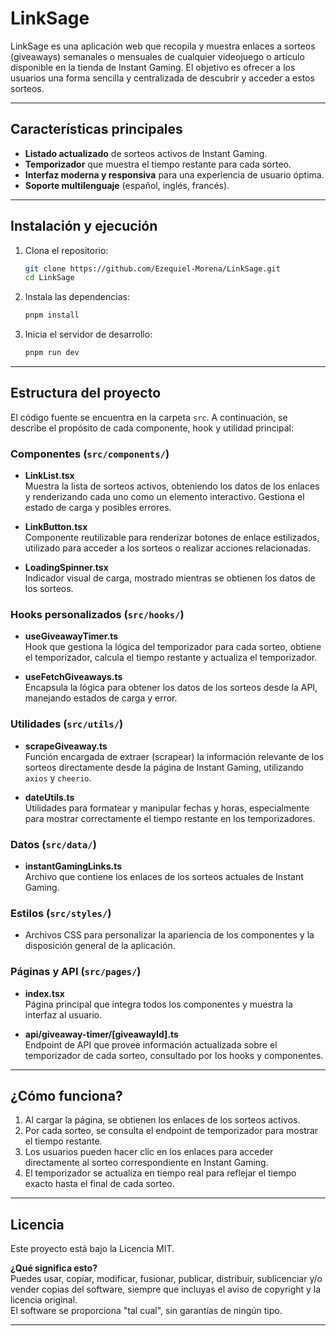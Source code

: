 # LinkSage

LinkSage es una aplicación web que recopila y muestra enlaces a sorteos (giveaways) semanales o mensuales de cualquier videojuego o artículo disponible en la tienda de Instant Gaming. El objetivo es ofrecer a los usuarios una forma sencilla y centralizada de descubrir y acceder a estos sorteos.

---

## Características principales

- **Listado actualizado** de sorteos activos de Instant Gaming.
- **Temporizador** que muestra el tiempo restante para cada sorteo.
- **Interfaz moderna y responsiva** para una experiencia de usuario óptima.
- **Soporte multilenguaje** (español, inglés, francés).

---

## Instalación y ejecución

1. Clona el repositorio:
   ```bash
   git clone https://github.com/Ezequiel-Morena/LinkSage.git
   cd LinkSage
   ```
2. Instala las dependencias:
   ```bash
   pnpm install
   ```
3. Inicia el servidor de desarrollo:
   ```bash
   pnpm run dev
   ```
---

## Estructura del proyecto

El código fuente se encuentra en la carpeta `src`. A continuación, se describe el propósito de cada componente, hook y utilidad principal:

### Componentes (`src/components/`)

- **LinkList.tsx**  
  Muestra la lista de sorteos activos, obteniendo los datos de los enlaces y renderizando cada uno como un elemento interactivo. Gestiona el estado de carga y posibles errores.

- **LinkButton.tsx**  
  Componente reutilizable para renderizar botones de enlace estilizados, utilizado para acceder a los sorteos o realizar acciones relacionadas.

- **LoadingSpinner.tsx**  
  Indicador visual de carga, mostrado mientras se obtienen los datos de los sorteos.

### Hooks personalizados (`src/hooks/`)

- **useGiveawayTimer.ts**  
  Hook que gestiona la lógica del temporizador para cada sorteo, obtiene el temporizador, calcula el tiempo restante y actualiza el temporizador.

- **useFetchGiveaways.ts**  
  Encapsula la lógica para obtener los datos de los sorteos desde la API, manejando estados de carga y error.

### Utilidades (`src/utils/`)

- **scrapeGiveaway.ts**  
  Función encargada de extraer (scrapear) la información relevante de los sorteos directamente desde la página de Instant Gaming, utilizando `axios` y `cheerio`.

- **dateUtils.ts**  
  Utilidades para formatear y manipular fechas y horas, especialmente para mostrar correctamente el tiempo restante en los temporizadores.

### Datos (`src/data/`)

- **instantGamingLinks.ts**  
  Archivo que contiene los enlaces de los sorteos actuales de Instant Gaming.

### Estilos (`src/styles/`)

- Archivos CSS para personalizar la apariencia de los componentes y la disposición general de la aplicación.

### Páginas y API (`src/pages/`)

- **index.tsx**  
  Página principal que integra todos los componentes y muestra la interfaz al usuario.

- **api/giveaway-timer/[giveawayId].ts**  
  Endpoint de API que provee información actualizada sobre el temporizador de cada sorteo, consultado por los hooks y componentes.

---

## ¿Cómo funciona?

1. Al cargar la página, se obtienen los enlaces de los sorteos activos.
2. Por cada sorteo, se consulta el endpoint de temporizador para mostrar el tiempo restante.
3. Los usuarios pueden hacer clic en los enlaces para acceder directamente al sorteo correspondiente en Instant Gaming.
4. El temporizador se actualiza en tiempo real para reflejar el tiempo exacto hasta el final de cada sorteo.

---

## Licencia

Este proyecto está bajo la Licencia MIT.

**¿Qué significa esto?**  
Puedes usar, copiar, modificar, fusionar, publicar, distribuir, sublicenciar y/o vender copias del software, siempre que incluyas el aviso de copyright y la licencia original.  
El software se proporciona "tal cual", sin garantías de ningún tipo.

---

